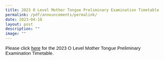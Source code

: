 ```yaml
---
title: 2023 O Level Mother Tongue Preliminary Examination Timetable
permalink: /pdf/announcements/permalink/
date: 2023-04-18
layout: post
description: ""
image: ""
---
```

<p style="font-family:sans-serif;font-size:14.5px;">Please click <a href="https://drive.google.com/file/d/1b9vyTQ1D5sEUoUPDK1ajJeRP_849dIJ-/view" style="font-family:sans-serif;font-size:14.5px;"> here</a> for the 2023 O Level Mother Tongue Preliminary Examination Timetable.</p>